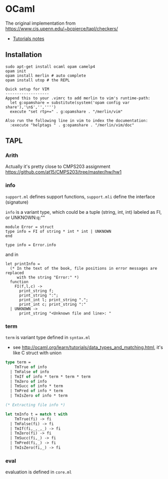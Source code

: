 # OCaml

The original implementation from https://www.cis.upenn.edu/~bcpierce/tapl/checkers/

- [Tutorials notes](tutorial)

## Installation

````
sudo apt-get install ocaml opam camelp4
opam init
opam install merlin # auto complete
opam install utop # the REPL
````

````
Quick setup for VIM
-------------------
Append this to your .vimrc to add merlin to vim's runtime-path:
  let g:opamshare = substitute(system('opam config var share'),'\n$','','''')
  execute "set rtp+=" . g:opamshare . "/merlin/vim"

Also run the following line in vim to index the documentation:
  :execute "helptags " . g:opamshare . "/merlin/vim/doc"
````

## TAPL

### Arith

Actually it's pretty close to CMPS203 assignment https://github.com/at15/CMPS203/tree/master/hw/hw1

### info

`support.ml` defines support functions, `support.mli` define the interface (signature)

`info` is a variant type, which could be a tuple (string, int, int) labeled as FI, or UNKNOWN:q:""

````
module Error = struct
type info = FI of string * int * int | UNKNOWN
end

type info = Error.info
````

and in

````
let printInfo =
  (* In the text of the book, file positions in error messages are replaced
     with the string "Error:" *)
  function
    FI(f,l,c) ->
      print_string f;
      print_string ":";
      print_int l; print_string ".";
      print_int c; print_string ":"
  | UNKNOWN ->
      print_string "<Unknown file and line>: "
````

### term

`term` is variant type defined in `syntax.ml`

- see http://ocaml.org/learn/tutorials/data_types_and_matching.html, it's like C struct with union

````ocaml
type term =
    TmTrue of info
  | TmFalse of info
  | TmIf of info * term * term * term
  | TmZero of info
  | TmSucc of info * term
  | TmPred of info * term
  | TmIsZero of info * term

(* Extracting file info *)

let tmInfo t = match t with
    TmTrue(fi) -> fi
  | TmFalse(fi) -> fi
  | TmIf(fi,_,_,_) -> fi
  | TmZero(fi) -> fi
  | TmSucc(fi,_) -> fi
  | TmPred(fi,_) -> fi
  | TmIsZero(fi,_) -> fi
````    

### eval

evaluation is defined in `core.ml`
